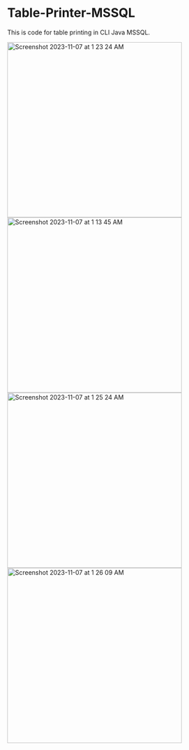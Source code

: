 # Table-Printer-MSSQL

This is code for table printing in CLI Java MSSQL. 

<img width="400" alt="Screenshot 2023-11-07 at 1 23 24 AM" src="https://github.com/MuhammadBilalEllahi/Table-Printer-MSSQL/assets/67937279/9773310e-e296-419d-bc2e-9e7afc710855">
<img width="400" alt="Screenshot 2023-11-07 at 1 13 45 AM" src="https://github.com/MuhammadBilalEllahi/Table-Printer-MSSQL/assets/67937279/8681c310-57eb-4a58-b24e-8e7573d4bfd5">

<img width="400" alt="Screenshot 2023-11-07 at 1 25 24 AM" src="https://github.com/MuhammadBilalEllahi/Table-Printer-MSSQL/assets/67937279/1c84824e-7459-4478-b3ed-d1832bf0ec4b">
<img width="400" heigth="400" alt="Screenshot 2023-11-07 at 1 26 09 AM" src="https://github.com/MuhammadBilalEllahi/Table-Printer-MSSQL/assets/67937279/208ae9dc-403e-4c98-ab88-6e1a89fd830b">
